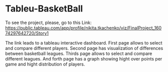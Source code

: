 # Tableu-BasketBall

To see the project, please, go to this Link: https://public.tableau.com/app/profile/nikita.tkachenko/viz/FinalProject_16074297642720/Story1

The link leads to a tableau interactive dashboard. First page allows to select and compare different players. Second page has visualization of differences between basketball leagues. Thirds page allows to select and compare different leagues. And forth page has a graph showing hight over points per game and hight distribution of players.

